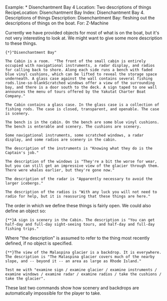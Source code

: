Example: * Disenchantment Bay 4
Location: Two descriptions of things
RecipeLocation: Disenchantment Bay
Index: Disenchantment Bay 4. Descriptions of things
Description: Disenchantment Bay: fleshing out the descriptions of things on the boat.
For: Z-Machine

  
Currently we have provided objects for most of what is on the boat, but it's not very interesting to look at. We might want to give some more description to these things.

  

``` inform7
{*}"Disenchantment Bay"

The Cabin is a room.  "The front of the small cabin is entirely occupied with navigational instruments, a radar display, and radios for calling back to shore. Along each side runs a bench with faded blue vinyl cushions, which can be lifted to reveal the storage space underneath. A glass case against the wall contains several fishing rods.line-so-blankScratched windows offer a view of the surrounding bay, and there is a door south to the deck. A sign taped to one wall announces the menu of tours offered by the Yakutat Charter Boat Company."

The Cabin contains a glass case. In the glass case is a collection of fishing rods. The case is closed, transparent, and openable. The case is scenery.

The bench is in the cabin. On the bench are some blue vinyl cushions. The bench is enterable and scenery. The cushions are scenery.

Some navigational instruments, some scratched windows, a radar display, and some radios are scenery in the cabin.

The description of the instruments is "Knowing what they do is the Captain's job."

The description of the windows is "They're a bit the worse for wear, but you can still get an impressive view of the glacier through them. There were whales earlier, but they're gone now."

The description of the radar is "Apparently necessary to avoid the larger icebergs."

The description of the radios is "With any luck you will not need to radio for help, but it is reassuring that these things are here."
```

  
The order in which we define these things is fairly open. We could also define an object so:

  

``` inform7
{**}A sign is scenery in the Cabin. The description is "You can get half-day and full-day sight-seeing tours, and half-day and full-day fishing trips."
```

  
Where "the description" is assumed to refer to the thing most recently defined, if no object is specified.

  

``` inform7
{**}The view of the Malaspina glacier is a backdrop. It is everywhere. The description is "The Malaspina glacier covers much of the nearby slope, and -- beyond it -- an area as large as Rhode Island."

Test me with "examine sign / examine glacier / examine instruments / examine windows / examine radar / examine radios / take the cushions / take the glacier".
```

  
These last two commands show how scenery and backdrops are automatically impossible for the player to take.

